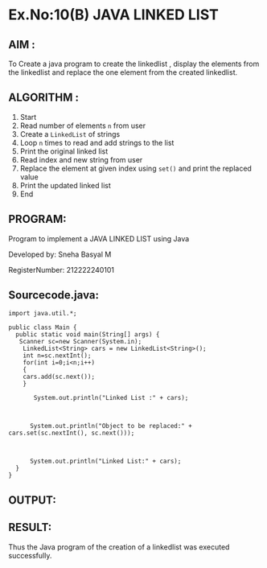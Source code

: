 # Ex.No:10(B) JAVA LINKED LIST
## AIM :
To Create a java program to create the linkedlist , display the elements from the linkedlist and replace the one element from the created linkedlist.

## ALGORITHM :

1. Start
2. Read number of elements `n` from user
3. Create a `LinkedList` of strings
4. Loop `n` times to read and add strings to the list
5. Print the original linked list
6. Read index and new string from user
7. Replace the element at given index using `set()` and print the replaced value
8. Print the updated linked list
9. End

## PROGRAM:

Program to implement a JAVA LINKED LIST using Java

Developed by: Sneha Basyal M

RegisterNumber: 212222240101


## Sourcecode.java:

```
import java.util.*;

public class Main {
  public static void main(String[] args) {
   Scanner sc=new Scanner(System.in);
    LinkedList<String> cars = new LinkedList<String>();
    int n=sc.nextInt();
    for(int i=0;i<n;i++)
    {
    cars.add(sc.next());
    }
    
       System.out.println("Linked List :" + cars);



      System.out.println("Object to be replaced:" + cars.set(sc.nextInt(), sc.next()));

 

      System.out.println("Linked List:" + cars);
  }
}
```


## OUTPUT:



## RESULT:
Thus the Java program of the creation of a linkedlist was executed successfully.





